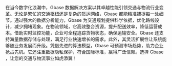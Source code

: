 在当今数字化浪潮中，Gbase 数据解决方案以其卓越性能引领交通与物流行业变革。无论是繁忙的交通枢纽还是复杂的货运网络，Gbase 都能精准捕捉每一处细节。通过强大的数据分析能力，Gbase 为交通规划提供科学依据，优化路线设计，减少拥堵现象。在物流领域，它高效整合资源，提升配送效率，降低运营成本。借助实时监控功能，企业可全程追踪货物状态，确保运输安全。Gbase 还支持海量数据存储与处理，满足行业快速增长的需求。此外，其灵活扩展性让系统能够随业务发展而升级。凭借先进的算法模型，Gbase 可预测市场趋势，助力企业抢占先机。它还注重数据隐私保护，符合国际标准，赢得广泛信赖。选择 Gbase ，让您的交通与物流事业如虎添翼！